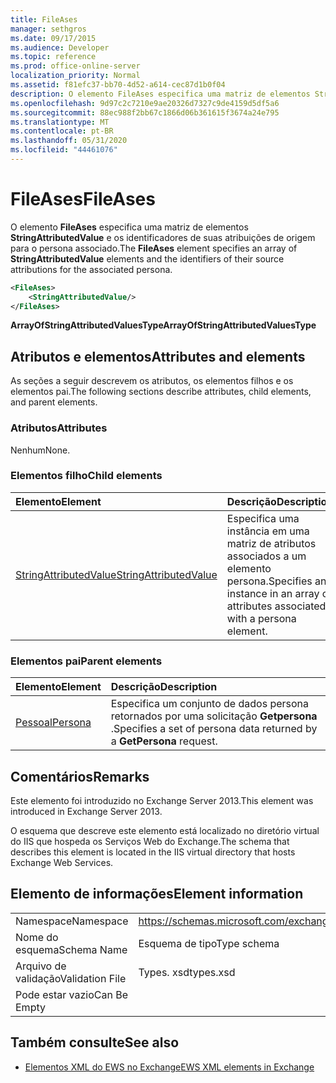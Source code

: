 ```yaml
---
title: FileAses
manager: sethgros
ms.date: 09/17/2015
ms.audience: Developer
ms.topic: reference
ms.prod: office-online-server
localization_priority: Normal
ms.assetid: f81efc37-bb70-4d52-a614-cec87d1b0f04
description: O elemento FileAses especifica uma matriz de elementos StringAttributedValue e os identificadores de suas atribuições de origem para o persona associado.
ms.openlocfilehash: 9d97c2c7210e9ae20326d7327c9de4159d5df5a6
ms.sourcegitcommit: 88ec988f2bb67c1866d06b361615f3674a24e795
ms.translationtype: MT
ms.contentlocale: pt-BR
ms.lasthandoff: 05/31/2020
ms.locfileid: "44461076"
---
```

# <a name="fileases"></a><span data-ttu-id="f7fb4-103">FileAses</span><span class="sxs-lookup"><span data-stu-id="f7fb4-103">FileAses</span></span>

<span data-ttu-id="f7fb4-104">O elemento **FileAses** especifica uma matriz de elementos **StringAttributedValue** e os identificadores de suas atribuições de origem para o persona associado.</span><span class="sxs-lookup"><span data-stu-id="f7fb4-104">The **FileAses** element specifies an array of **StringAttributedValue** elements and the identifiers of their source attributions for the associated persona.</span></span> 
  
```XML
<FileAses>
    <StringAttributedValue/>
</FileAses>
```

 <span data-ttu-id="f7fb4-105">**ArrayOfStringAttributedValuesType**</span><span class="sxs-lookup"><span data-stu-id="f7fb4-105">**ArrayOfStringAttributedValuesType**</span></span>
## <a name="attributes-and-elements"></a><span data-ttu-id="f7fb4-106">Atributos e elementos</span><span class="sxs-lookup"><span data-stu-id="f7fb4-106">Attributes and elements</span></span>

<span data-ttu-id="f7fb4-107">As seções a seguir descrevem os atributos, os elementos filhos e os elementos pai.</span><span class="sxs-lookup"><span data-stu-id="f7fb4-107">The following sections describe attributes, child elements, and parent elements.</span></span>
  
### <a name="attributes"></a><span data-ttu-id="f7fb4-108">Atributos</span><span class="sxs-lookup"><span data-stu-id="f7fb4-108">Attributes</span></span>

<span data-ttu-id="f7fb4-109">Nenhum</span><span class="sxs-lookup"><span data-stu-id="f7fb4-109">None.</span></span>
  
### <a name="child-elements"></a><span data-ttu-id="f7fb4-110">Elementos filho</span><span class="sxs-lookup"><span data-stu-id="f7fb4-110">Child elements</span></span>

|<span data-ttu-id="f7fb4-111">**Elemento**</span><span class="sxs-lookup"><span data-stu-id="f7fb4-111">**Element**</span></span>|<span data-ttu-id="f7fb4-112">**Descrição**</span><span class="sxs-lookup"><span data-stu-id="f7fb4-112">**Description**</span></span>|
|:-----|:-----|
|[<span data-ttu-id="f7fb4-113">StringAttributedValue</span><span class="sxs-lookup"><span data-stu-id="f7fb4-113">StringAttributedValue</span></span>](stringattributedvalue.md) <br/> |<span data-ttu-id="f7fb4-114">Especifica uma instância em uma matriz de atributos associados a um elemento persona.</span><span class="sxs-lookup"><span data-stu-id="f7fb4-114">Specifies an instance in an array of attributes associated with a persona element.</span></span>  <br/> |
   
### <a name="parent-elements"></a><span data-ttu-id="f7fb4-115">Elementos pai</span><span class="sxs-lookup"><span data-stu-id="f7fb4-115">Parent elements</span></span>

|<span data-ttu-id="f7fb4-116">**Elemento**</span><span class="sxs-lookup"><span data-stu-id="f7fb4-116">**Element**</span></span>|<span data-ttu-id="f7fb4-117">**Descrição**</span><span class="sxs-lookup"><span data-stu-id="f7fb4-117">**Description**</span></span>|
|:-----|:-----|
|[<span data-ttu-id="f7fb4-118">Pessoal</span><span class="sxs-lookup"><span data-stu-id="f7fb4-118">Persona</span></span>](persona.md) <br/> |<span data-ttu-id="f7fb4-119">Especifica um conjunto de dados persona retornados por uma solicitação **Getpersona** .</span><span class="sxs-lookup"><span data-stu-id="f7fb4-119">Specifies a set of persona data returned by a **GetPersona** request.</span></span>  <br/> |
   
## <a name="remarks"></a><span data-ttu-id="f7fb4-120">Comentários</span><span class="sxs-lookup"><span data-stu-id="f7fb4-120">Remarks</span></span>

<span data-ttu-id="f7fb4-121">Este elemento foi introduzido no Exchange Server 2013.</span><span class="sxs-lookup"><span data-stu-id="f7fb4-121">This element was introduced in Exchange Server 2013.</span></span>
  
<span data-ttu-id="f7fb4-122">O esquema que descreve este elemento está localizado no diretório virtual do IIS que hospeda os Serviços Web do Exchange.</span><span class="sxs-lookup"><span data-stu-id="f7fb4-122">The schema that describes this element is located in the IIS virtual directory that hosts Exchange Web Services.</span></span>
  
## <a name="element-information"></a><span data-ttu-id="f7fb4-123">Elemento de informações</span><span class="sxs-lookup"><span data-stu-id="f7fb4-123">Element information</span></span>

|||
|:-----|:-----|
|<span data-ttu-id="f7fb4-124">Namespace</span><span class="sxs-lookup"><span data-stu-id="f7fb4-124">Namespace</span></span>  <br/> |https://schemas.microsoft.com/exchange/services/2006/types  <br/> |
|<span data-ttu-id="f7fb4-125">Nome do esquema</span><span class="sxs-lookup"><span data-stu-id="f7fb4-125">Schema Name</span></span>  <br/> |<span data-ttu-id="f7fb4-126">Esquema de tipo</span><span class="sxs-lookup"><span data-stu-id="f7fb4-126">Type schema</span></span>  <br/> |
|<span data-ttu-id="f7fb4-127">Arquivo de validação</span><span class="sxs-lookup"><span data-stu-id="f7fb4-127">Validation File</span></span>  <br/> |<span data-ttu-id="f7fb4-128">Types. xsd</span><span class="sxs-lookup"><span data-stu-id="f7fb4-128">types.xsd</span></span>  <br/> |
|<span data-ttu-id="f7fb4-129">Pode estar vazio</span><span class="sxs-lookup"><span data-stu-id="f7fb4-129">Can Be Empty</span></span>  <br/> ||
   
## <a name="see-also"></a><span data-ttu-id="f7fb4-130">Também consulte</span><span class="sxs-lookup"><span data-stu-id="f7fb4-130">See also</span></span>



- [<span data-ttu-id="f7fb4-131">Elementos XML do EWS no Exchange</span><span class="sxs-lookup"><span data-stu-id="f7fb4-131">EWS XML elements in Exchange</span></span>](ews-xml-elements-in-exchange.md)

